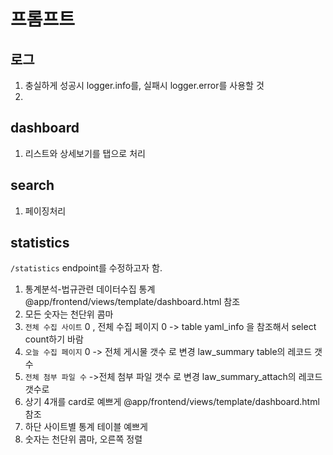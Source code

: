 # 프롬프트

## 로그

1. 충실하게 성공시 logger.info를, 실패시 logger.error를 사용할 것
2.

## dashboard

1. 리스트와 상세보기를 탭으로 처리

## search

1. 페이징처리

## statistics

`/statistics` endpoint를 수정하고자 함.

1. 통계분석-법규관련 데이터수집 통계 @app/frontend/views/template/dashboard.html 참조
2. 모든 숫자는 천단위 콤마
3. `전체 수집 사이트` 0 , 전체 수집 페이지 0 -> table  yaml_info 을 참조해서 select count하기 바람
4. `오늘 수집 페이지` 0 -> 전체 게시물 갯수 로 변경 law_summary table의 레코드 갯수
5. `전체 첨부 파일 수` ->전체 첨부 파일 갯수 로 변경 law_summary_attach의 레코드 갯수로
6. 상기 4개를 card로 예쁘게 @app/frontend/views/template/dashboard.html 참조
7. 하단 사이트별 통계 테이블 예쁘게
8. 숫자는 천단위 콤마, 오른쪽 정렬
